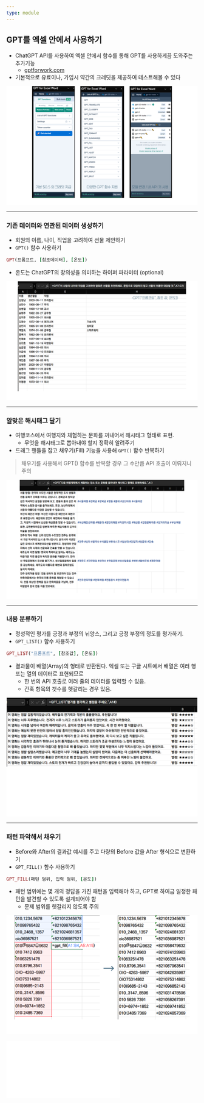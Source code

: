 ```yaml
---
type: module
---
```

## GPT를 엑셀 안에서 사용하기

- ChatGPT API를 사용하여 엑셀 안에서 함수를 통해 GPT를 사용하게끔 도와주는 추가기능
	- [gptforwork.com](https://gptforwork.com)
- 기본적으로 유료이나, 가입시 약간의 크레딧을 제공하여 테스트해볼 수 있다

![](../attachments/chatgpt-gpt_for_excel_word.png)

---

### 기존 데이터와 연관된 데이터 생성하기

- 회원의 이름, 나이, 직업을 고려하여 선물 제안하기
- `GPT()` 함수 사용하기

```ruby
GPT(프롬프트, [참조데이터], [온도])
```

- 온도는 ChatGPT의 창의성을 의미하는 하이퍼 파라미터 (optional)

![](../attachments/chatgpt-gpt_function.png)

---

### 알맞은 해시태그 달기

- 여행코스에서 여행지와 체험하는 문화를 꺼내어서 해시태그 형태로 표현.
	- 무엇을 해시태그로 뽑아내야 할지 정확히 알려주기
- 드래그 핸들을 잡고 채우기(Fill) 기능을 사용해 `GPT()` 함수 반복하기

> 채우기를 사용해서 GPT() 함수를 반복할 경우 그 수만큼 API 호출이 이뤄지니 주의

![](../attachments/chatgpt-hash_tag.png)

---

### 내용 분류하기

- 정성적인 평가를 긍정과 부정의 뉘앙스, 그리고 긍정 부정의 정도를 평가하기.
- `GPT_LIST()` 함수 사용하기

```ruby
GPT_LIST("프롬프트", [참조값], [온도])
```

- 결과물이 배열(Array)의 형태로 반환된다. 엑셀 또는 구글 시트에서 배열은 여러 행 또는 열의 데이터로 표현되므로
	- 한 번의 API 호출로 여러 줄의 데이터를 입력할 수 있음.
	- 간혹 항목의 갯수를 헷갈리는 경우 있음.

![](../attachments/chatgpt-gpt_list.png)

---

### 패턴 파악해서 채우기

- Before와 After의 결과값 예시를 주고 다량의 Before 값을 After 형식으로 변환하기
- `GPT_FILL()` 함수 사용하기

```ruby
GPT_FILL(패턴 범위, 입력 범위, [온도])
```

- 패턴 범위에는 몇 개의 정답을 가진 패턴을 입력해야 하고, GPT로 하여금 일정한 패턴을 발견할 수 있도록 설계되어야 함
	- 문제 범위를 헷갈리지 않도록 주의

![](../attachments/chatgpt-gpt_fill.png)

![OpenAI API Key 발급](OpenAI%20API%20Key%20발급.md)
